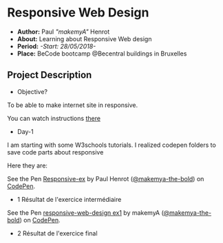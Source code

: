 # Responsive Web Design

- **Author:** Paul *"makemyA"* Henrot
- **About:** Learning about Responsive Web design
- **Period:** *-Start: 28/05/2018-*
- **Place:** BeCode bootcamp @Becentral buildings in Bruxelles

## Project Description

* Objective?

To be able to make internet site in responsive.

You can watch instructions [there](https://github.com/becodeorg/lovelace-2/tree/master/Parcours/02-Responsive%20Web%20Design)

* Day-1

I am starting with some W3schools tutorials.
I realized codepen folders to save code parts about responsive

Here they are:

<p data-height="265" data-theme-id="dark" data-slug-hash="vrBypZ" data-default-tab="html,result" data-user="makemya-the-bold" data-embed-version="2" data-pen-title="Responsive-ex" class="codepen">See the Pen <a href="https://codepen.io/makemya-the-bold/pen/vrBypZ/">Responsive-ex</a> by Paul Henrot (<a href="https://codepen.io/makemya-the-bold">@makemya-the-bold</a>) on <a href="https://codepen.io">CodePen</a>.</p>

* 1 Résultat de l'exercice intermédiaire

<p data-height="265" data-theme-id="dark" data-slug-hash="MXgOWY" data-default-tab="html,result" data-user="makemya-the-bold" data-embed-version="2" data-pen-title="responsive-web-design ex1" class="codepen">See the Pen <a href="https://codepen.io/makemya-the-bold/pen/MXgOWY/">responsive-web-design ex1</a> by makemyA (<a href="https://codepen.io/makemya-the-bold">@makemya-the-bold</a>) on <a href="https://codepen.io">CodePen</a>.</p>

* 2 Résultat de l'exercice final

